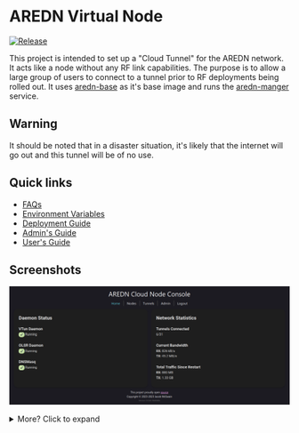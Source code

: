 # AREDN Virtual Node

[![Release](https://github.com/USA-RedDragon/aredn-cloud-tunnel/actions/workflows/release.yaml/badge.svg)](https://github.com/USA-RedDragon/aredn-cloud-tunnel/actions/workflows/release.yaml)

This project is intended to set up a "Cloud Tunnel" for the AREDN network. It acts like a node without any RF link capabilities. The purpose is to allow a large group of users to connect to a tunnel prior to RF deployments being rolled out. It uses [aredn-base](https://github.com/USA-RedDragon/aredn-base/) as it's base image and runs the [aredn-manger](https://github.com/USA-RedDragon/aredn-manager/) service.

## Warning

It should be noted that in a disaster situation, it's likely that the internet will go out and this tunnel will be of no use.

## Quick links

- [FAQs](https://github.com/USA-RedDragon/aredn-cloud-tunnel/wiki/FAQ)
- [Environment Variables](https://github.com/USA-RedDragon/aredn-cloud-tunnel/wiki/Environment-Variables)
- [Deployment Guide](https://github.com/USA-RedDragon/aredn-cloud-tunnel/wiki/Deployment-Guide)
- [Admin's Guide](https://github.com/USA-RedDragon/aredn-cloud-tunnel/wiki/Admin's-Guide)
- [User's Guide](https://github.com/USA-RedDragon/aredn-cloud-tunnel/wiki/User's-Guide)

## Screenshots

![Homepage](/doc/Screenshots/homepage.png)

<details>
  <summary>More? Click to expand</summary>

![Nodes](doc/Screenshots/nodes.png)

![Tunnels](doc/Screenshots/tunnels.png)

![Tunnel Enrollment](doc/Screenshots/tunnel-enrollment.png)

![Tunnel Management](doc/Screenshots/tunnel-management.png)

![User Management](doc/Screenshots/user-management.png)
</details>
